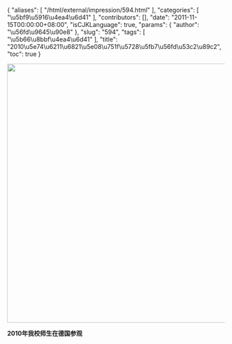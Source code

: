 {
    "aliases": [
        "/html/external/impression/594.html"
    ],
    "categories": [
        "\u5bf9\u5916\u4ea4\u6d41"
    ],
    "contributors": [],
    "date": "2011-11-15T00:00:00+08:00",
    "isCJKLanguage": true,
    "params": {
        "author": "\u56fd\u9645\u90e8"
    },
    "slug": "594",
    "tags": [
        "\u5b66\u8bbf\u4ea4\u6d41"
    ],
    "title": "2010\u5e74\u6211\u6821\u5e08\u751f\u5728\u5fb7\u56fd\u53c2\u89c2",
    "toc": true
}

<img
    src="https://cdn.tfls.online/mirror/full/a72c8f04f582abf46dbadb0a98b5c28ebc0d3039.jpg"
    style="display:block;margin-left:auto;margin-right:auto;"
    decoding="async"
    fetchpriority="auto"
    loading="lazy"
    height="600"
    width="600"
/>

**2010年我校师生在德国参观**

